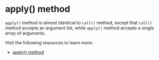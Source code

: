 # apply() method

`apply()` method is almost identical to `call()` method, except that `call()` method accepts an argument list, while `apply()` method accepts a single array of arguments.

Visit the following resources to learn more:

- [apply() method](https://developer.mozilla.org/en-US/docs/Web/JavaScript/Reference/Global_Objects/Function/apply)
